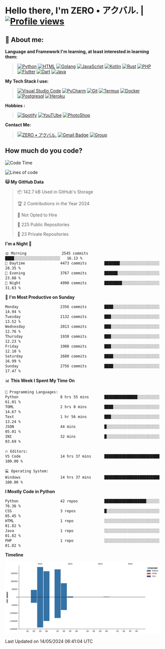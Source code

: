 # **Hello there**, I'm ZERO • アクバル. | [![Profile views](https://gpvc.arturio.dev/Ryomen-Sukuna)](https://github.com/Ryomen-Sukuna)

## 👦 **About me**:

**Language and Framework I'm learning, at least interested in learning them:**

> [![Python](https://badges.aleen42.com/src/python.svg)](https://python.org)
> [![HTML](https://img.shields.io/badge/-HTML-%232c3e50?style=flat&logo=php)](https://whatwg.org)
> [![Golang](https://badges.aleen42.com/src/golang.svg)](https://golang.org)
> [![JavaScript](https://badges.aleen42.com/src/javascript.svg)](https://nodejs.org)
> [![Kotlin](https://badges.aleen42.com/src/kotlin.svg)](https://kotlinlang.org)
> [![Rust](https://img.shields.io/badge/-rust-%232c3e50?style=flat&logo=rust)](https://rust-lang.org)
> [![PHP](https://img.shields.io/badge/-php-%232c3e50?style=flat&logo=php)](https://www.php.net)
> [![Flutter](https://img.shields.io/badge/-flutter-%232c3e50?style=flat&logo=flutter)](https://flutter.dev)
> [![Dart](https://img.shields.io/badge/-dart-%232c3e50?style=flat&logo=dart)](https://dart.dev)
> [![Java](https://badges.aleen42.com/src/java.svg)](https://www.java.com/en)

**My Tech Stack I use:**

> [![Visual Studio Code](https://badges.aleen42.com/src/visual_studio_code.svg)](https://code.visualstudio.com)
> [![PyCharm](https://img.shields.io/badge/-pycharm-%23007ACC?style=flat&logo=pycharm&logoColor=black&color=black&labelColor=green)](https://www.jetbrains.com/pycharm)
> [![Git](https://img.shields.io/badge/-Git-%23F05032?style=flat&logo=git&logoColor=%23ffffff)](https://git-scm.com)
> [![Termux](https://img.shields.io/badge/-Termux-%232c3e50?style=flat&logo=typescript)](https://termux.com)
> [![Docker](https://badges.aleen42.com/src/docker.svg)](https://www.docker.com/)
> [![Postgresql](https://img.shields.io/badge/-Postgresql-%232c3e50?style=flat&logo=postgresql)](https://postgresql.org)
> [![Heroku](https://img.shields.io/badge/-Heroku-purple?style=flat&logo=heroku)](https://heroku.com)

**Hobbies :**

> [![Spotify](https://badges.aleen42.com/src/spotify.svg)](https://spotify.com)
> [![YouTUbe](https://badges.aleen42.com/src/youtube.svg)](https://spotify.com)
> [![PhotoShop](https://badges.aleen42.com/src/photoshop.svg)](https://www.adobe.com/products/photoshop.html)

**Contact Me:**

> [![ZERO • アクバル.](https://badges.aleen42.com/src/telegram.svg)](https://t.me/Anomaliii)
> [![Gmail Badge](https://img.shields.io/badge/-ryomensukuna83@gmail.com-c14438?style=flat&logo=Gmail&logoColor=white)](https://ryomensukuna83@gmail.com)
> [![Group](https://img.shields.io/badge/dynamic/json?logo=telegram&label=%40RandomAnimeIndonesia&labelColor=282c34&suffix=+members&color=2CA5E0&query=%24.data.totalSubs&url=https%3A%2F%2Fapi.spencerwoo.com%2Fsubstats%2F%3Fsource%3Dtelegram%26queryKey%3DGrup_Anime_Random&longCache=true%22)](https://t.me/Grup_Anime_Random)
 

## **How much do you code?**

<!--START_SECTION:waka-->
![Code Time](http://img.shields.io/badge/Code%20Time-821%20hrs%2015%20mins-blue)

![Lines of code](https://img.shields.io/badge/From%20Hello%20World%20I%27ve%20Written-661.8%20thousand%20lines%20of%20code-blue)

**🐱 My GitHub Data** 

> 📦 142.7 kB Used in GitHub's Storage 
 > 
> 🏆 2 Contributions in the Year 2024
 > 
> 🚫 Not Opted to Hire
 > 
> 📜 225 Public Repositories 
 > 
> 🔑 23 Private Repositories 
 > 
**I'm a Night 🦉** 

```text
🌞 Morning                2545 commits        ████░░░░░░░░░░░░░░░░░░░░░   16.13 % 
🌆 Daytime                4473 commits        ███████░░░░░░░░░░░░░░░░░░   28.35 % 
🌃 Evening                3767 commits        ██████░░░░░░░░░░░░░░░░░░░   23.88 % 
🌙 Night                  4990 commits        ████████░░░░░░░░░░░░░░░░░   31.63 % 
```
📅 **I'm Most Productive on Sunday** 

```text
Monday                   2356 commits        ████░░░░░░░░░░░░░░░░░░░░░   14.94 % 
Tuesday                  2132 commits        ███░░░░░░░░░░░░░░░░░░░░░░   13.52 % 
Wednesday                2013 commits        ███░░░░░░░░░░░░░░░░░░░░░░   12.76 % 
Thursday                 1930 commits        ███░░░░░░░░░░░░░░░░░░░░░░   12.23 % 
Friday                   1908 commits        ███░░░░░░░░░░░░░░░░░░░░░░   12.10 % 
Saturday                 2680 commits        ████░░░░░░░░░░░░░░░░░░░░░   16.99 % 
Sunday                   2756 commits        ████░░░░░░░░░░░░░░░░░░░░░   17.47 % 
```


📊 **This Week I Spent My Time On** 

```text
💬 Programming Languages: 
Python                   8 hrs 55 mins       ███████████████░░░░░░░░░░   61.01 % 
TOML                     2 hrs 8 mins        ████░░░░░░░░░░░░░░░░░░░░░   14.67 % 
Text                     1 hr 56 mins        ███░░░░░░░░░░░░░░░░░░░░░░   13.24 % 
JSON                     44 mins             █░░░░░░░░░░░░░░░░░░░░░░░░   05.01 % 
INI                      32 mins             █░░░░░░░░░░░░░░░░░░░░░░░░   03.69 % 

🔥 Editors: 
VS Code                  14 hrs 37 mins      █████████████████████████   100.00 % 

💻 Operating System: 
Windows                  14 hrs 37 mins      █████████████████████████   100.00 % 
```

**I Mostly Code in Python** 

```text
Python                   42 repos            ███████████████████░░░░░░   76.36 % 
CSS                      3 repos             █░░░░░░░░░░░░░░░░░░░░░░░░   05.45 % 
HTML                     1 repo              ░░░░░░░░░░░░░░░░░░░░░░░░░   01.82 % 
Java                     1 repo              ░░░░░░░░░░░░░░░░░░░░░░░░░   01.82 % 
PHP                      1 repo              ░░░░░░░░░░░░░░░░░░░░░░░░░   01.82 % 
```



**Timeline**

![Lines of Code chart](https://raw.githubusercontent.com/Ryomen-Sukuna/Ryomen-Sukuna/master/assets/bar_graph.png)


 Last Updated on 14/05/2024 06:41:04 UTC
<!--END_SECTION:waka-->
